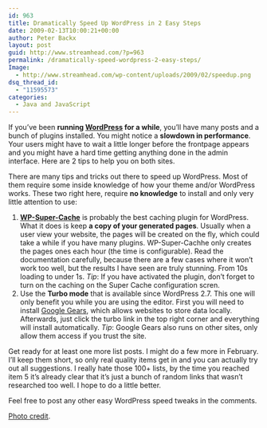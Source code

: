 ```yaml
---
id: 963
title: Dramatically Speed Up WordPress in 2 Easy Steps
date: 2009-02-13T10:00:21+00:00
author: Peter Backx
layout: post
guid: http://www.streamhead.com/?p=963
permalink: /dramatically-speed-wordpress-2-easy-steps/
Image:
  - http://www.streamhead.com/wp-content/uploads/2009/02/speedup.png
dsq_thread_id:
  - "11595573"
categories:
  - Java and JavaScript
---
```

If you&#8217;ve been **running <a title="WordPress as a CMS" href="http://www.streamhead.com/wordpress-content-management-system-display-post-category/" target="_blank">WordPress</a> for a while**, you&#8217;ll have many posts and a bunch of plugins installed. You might notice a **slowdown in performance**. Your users might have to wait a little longer before the frontpage appears and you might have a hard time getting anything done in the admin interface. Here are 2 tips to help you on both sites.

There are many tips and tricks out there to speed up WordPress. Most of them require some inside knowledge of how your theme and/or WordPress works. These two right here, require **no knowledge** to install and only very little attention to use:

  1. <a title="WP Super Cache" href="http://wordpress.org/extend/plugins/wp-super-cache/" target="_blank"><strong>WP-Super-Cache</strong></a> is probably the best caching plugin for WordPress. What it does is keep **a copy of your generated pages**. Usually when a user view your website, the pages will be created on the fly, which could take a while if you have many plugins. WP-Super-Cachhe only creates the pages ones each hour (the time is configurable). Read the documentation carefully, because there are a few cases where it won&#8217;t work too well, but the results I have seen are truly stunning. From 10s loading to under 1s. _Tip_: If you have activated the plugin, don&#8217;t forget to turn on the caching on the Super Cache configuration scren.
  2. Use the **Turbo mode** that is available since WordPress 2.7. This one will only benefit you while you are using the editor. First you will need to install <a title="Google Gears" href="http://gears.google.com/" target="_blank">Google Gears</a>, which allows websites to store data locally. Afterwards, just click the turbo link in the top right corner and everything will install automatically. _Tip_: Google Gears also runs on other sites, only allow them access if you trust the site.

Get ready for at least one more list posts. I might do a few more in February. I&#8217;ll keep them short, so only real quality items get in and you can actually try out all suggestions. I really hate those 100+ lists, by the time you reached item 5 it&#8217;s already clear that it&#8217;s just a bunch of random links that wasn&#8217;t researched too well. I hope to do a little better.

Feel free to post any other easy WordPress speed tweaks in the comments.

<a title="The speed of light on Flickr" href="http://flickr.com/photos/laserstars/908946494/" target="_blank">Photo credit</a>.

<!-- AddThis Advanced Settings generic via filter on the_content -->

<!-- AddThis Share Buttons generic via filter on the_content -->